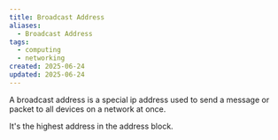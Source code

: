 ```yaml
---
title: Broadcast Address
aliases:
  - Broadcast Address
tags:
  - computing
  - networking
created: 2025-06-24
updated: 2025-06-24
---
```


A broadcast address is a special ip address used to send a message or packet to all devices on a network at once.

It's the highest address in the address block.